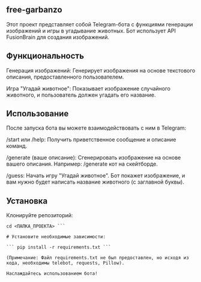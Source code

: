 ## free-garbanzo
Этот проект представляет собой Telegram-бота с функциями генерации изображений и игры в угадывание животных. Бот использует API FusionBrain для создания изображений.

## Функциональность
Генерация изображений: Генерирует изображения на основе текстового описания, предоставленного пользователем.

Игра "Угадай животное": Показывает изображение случайного животного, и пользователь должен угадать его название.

## Использование
После запуска бота вы можете взаимодействовать с ним в Telegram:

/start или /help: Получить приветственное сообщение и описание команд.

/generate (ваше описание): Сгенерировать изображение на основе вашего описания. Например: /generate кот на скейтборде.

/guess: Начать игру "Угадай животное". Бот покажет изображение, и вам нужно будет написать название животного (с заглавной буквы).

## Установка
Клонируйте репозиторий:

``` git clone <URL_ВАШЕГО_РЕПОЗИТОРИЯ>
cd <ПАПКА_ПРОЕКТА> ```

# Установите необходимые зависимости:

``` pip install -r requirements.txt ```

(Примечание: Файл requirements.txt не был предоставлен, но исходя из кода, необходимы telebot, requests, Pillow).

Наслаждайтесь использованием бота!
